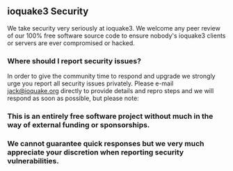## ioquake3 Security
We take security very seriously at ioquake3. We welcome any peer review of our 100% free software source code to ensure nobody's ioquake3 clients or servers are ever compromised or hacked.

### Where should I report security issues?

In order to give the community time to respond and upgrade we strongly urge you report all security issues privately.
Please e-mail jack@ioquake.org directly to provide details and repro steps and we will respond as soon as possible, but please note:

### This is an entirely free software project without much in the way of external funding or sponsorships.
### We cannot guarantee quick responses but we very much appreciate your discretion when reporting security vulnerabilities.
